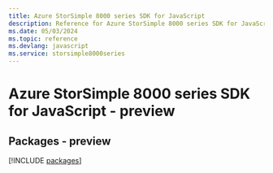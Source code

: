 ```yaml
---
title: Azure StorSimple 8000 series SDK for JavaScript
description: Reference for Azure StorSimple 8000 series SDK for JavaScript
ms.date: 05/03/2024
ms.topic: reference
ms.devlang: javascript
ms.service: storsimple8000series
---
```

# Azure StorSimple 8000 series SDK for JavaScript - preview
## Packages - preview
[!INCLUDE [packages](storsimple-8000-series-index.md)]
